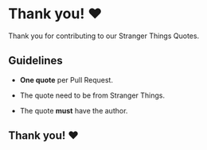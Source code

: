 # Thank you! ❤️

Thank you for contributing to our Stranger Things Quotes.

## Guidelines

- **One quote** per Pull Request.
  
- The quote need to be from Stranger Things.

- The quote **must** have the author.

## Thank you! ❤️